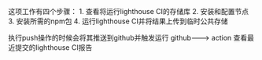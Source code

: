 <!--
 * @Author: limengyu
 * @Date: 2021-07-14 16:51:37
 * @LastEditTime: 2021-07-14 16:55:26
 * @Desc: 此配置设置了一个由单个作业组成的工作流，只要将新代码推送到存储库，该作业就会运行
-->

这项工作有四个步骤：
    1. 查看将运行lighthouse CI的存储库
    2. 安装和配置节点
    3. 安装所需的npm包
    4. 运行lighthouse CI并将结果上传到临时公共存储

执行push操作的时候会将其推送到github并触发运行
github---> action  查看最近提交的lighthouse CI报告

